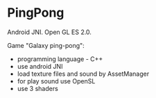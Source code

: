 # PingPong
Android JNI. Open GL ES 2.0.

Game "Galaxy ping-pong":
  - programming language - C++
  - use android JNI
  - load texture files and sound by AssetManager
  - for play sound use OpenSL
  - use 3 shaders
